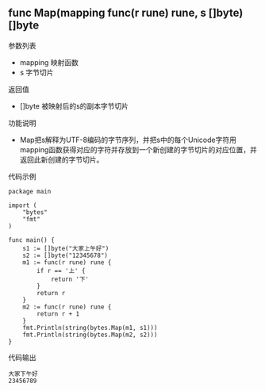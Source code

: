 ## func Map(mapping func(r rune) rune, s []byte) []byte

参数列表

- mapping 映射函数
- s 字节切片

返回值

- []byte 被映射后的s的副本字节切片

功能说明

- Map把s解释为UTF-8编码的字节序列，并把s中的每个Unicode字符用mapping函数获得对应的字符并存放到一个新创建的字节切片的对应位置，并返回此新创建的字节切片。

代码示例

	package main

	import (
		"bytes"
		"fmt"
	)

	func main() {
		s1 := []byte("大家上午好")
		s2 := []byte("12345678")
		m1 := func(r rune) rune {
			if r == '上' {
				return '下'
			}
			return r
		}
		m2 := func(r rune) rune {
			return r + 1
		}
		fmt.Println(string(bytes.Map(m1, s1)))
		fmt.Println(string(bytes.Map(m2, s2)))
	}

代码输出

	大家下午好
	23456789

	
